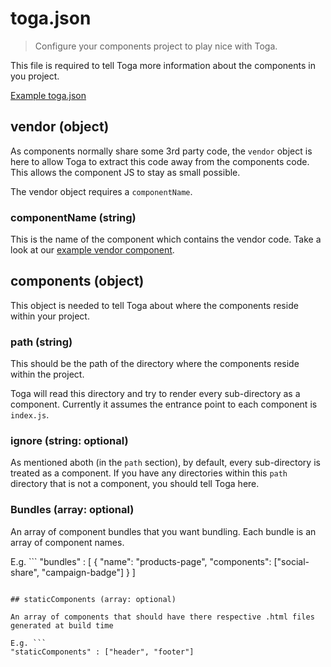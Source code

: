 # toga.json

 > Configure your components project to play nice with Toga.

This file is required to tell Toga more information about the components in you project.

[Example toga.json](/components/toga.json)


## vendor (object)

As components normally share some 3rd party code, the `vendor` object is here to allow Toga to extract this code away from the components code.
This allows the component JS to stay as small possible.

The vendor object requires a `componentName`.

### componentName (string)

This is the name of the component which contains the vendor code.
Take a look at our [example vendor component](/tests/e2e/components/vendor/index.js).

## components (object)

This object is needed to tell Toga about where the components reside within your project.

### path (string)

This should be the path of the directory where the components reside within the project.

Toga will read this directory and try to render every sub-directory as a component.
Currently it assumes the entrance point to each component is `index.js`.

### ignore (string: optional)

As mentioned aboth (in the `path` section), by default, every sub-directory is treated as a component.
If you have any directories within this `path` directory that is not a component, you should tell Toga here.


### Bundles (array: optional)

An array of component bundles that you want bundling.
Each bundle is an array of component names.

E.g. ```
"bundles" : [
  {
    "name": "products-page",
    "components": ["social-share", "campaign-badge"]
  }
]
```

## staticComponents (array: optional)

An array of components that should have there respective .html files generated at build time

E.g. ```
"staticComponents" : ["header", "footer"]
```
